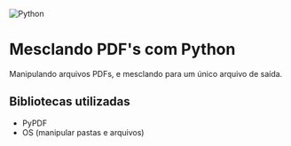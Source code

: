 ![Python](https://img.shields.io/badge/python-3670A0?style=for-the-badge&logo=python&logoColor=ffdd54)

# Mesclando PDF's com Python

Manipulando arquivos PDFs, e mesclando para um único arquivo de saída.

## Bibliotecas utilizadas

- PyPDF
- OS (manipular pastas e arquivos)
